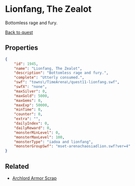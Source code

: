 # Lionfang, The Zealot

Bottomless rage and fury.

[Back to quest](../quests.md)

## Properties

```json
{
    "id": 1945,
    "name": "Lionfang, The Zealot",
    "description": "Bottomless rage and fury.",
    "complete": "Utterly consumed.",
    "swf": "towns\/TimeArena\/quest11-lionfang.swf",
    "swfX": "none",
    "maxSilver": 0,
    "maxGold": 5000,
    "maxGems": 0,
    "maxExp": 50000,
    "minTime": 0,
    "counter": 0,
    "extra": "",
    "dailyIndex": 0,
    "dailyReward": 0,
    "monsterMinLevel": 0,
    "monsterMaxLevel": 100,
    "monsterType": "iadoa and lionfang",
    "monsterGroupSwf": "mset-arenachaosiadlion.swf?ver=4"
}
```

## Related

- [Archlord Armor Scrap](../items/20906-archlord-armor-scrap.md)

